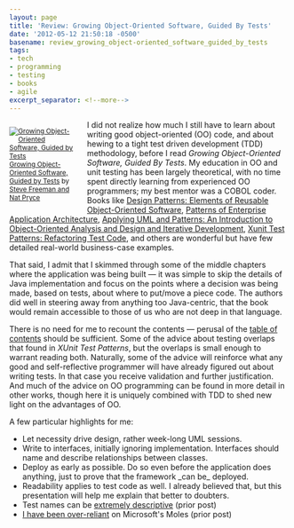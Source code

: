 ```yaml
---
layout: page
title: 'Review: Growing Object-Oriented Software, Guided By Tests'
date: '2012-05-12 21:50:18 -0500'
basename: review_growing_object-oriented_software_guided_by_tests
tags:
- tech
- programming
- testing
- books
- agile
excerpt_separator: <!--more-->
---
```


<p style="float: left; padding-right: 20px; width: 120px; font-size: .85em">
<a href="http://www.goodreads.com/book/show/4268826-growing-object-oriented-software-guided-by-tests"><img alt="Growing Object-Oriented Software, Guided by Tests" border="0" src="http://photo.goodreads.com/books/1266624968m/4268826.jpg" /></a><a href="http://www.goodreads.com/book/show/4268826-growing-object-oriented-software-guided-by-tests">Growing Object-Oriented Software, Guided by Tests</a> by <a href="http://www.goodreads.com/author/show/27264.Steve_Freeman">Steve Freeman and Nat Pryce</a>

I did not realize how much I still have to learn about writing good
object-oriented  (OO) code, and about hewing to a tight test driven development
(TDD) methodology, before I read _Growing Object-Oriented Software, Guided By
Tests_. My education in OO and unit testing has been largely theoretical, with
no time spent directly learning from experienced OO programmers; my best mentor
was a COBOL coder. Books like  <a
href="http://www.goodreads.com/book/show/85009.Design_Patterns__Elements_of_Reusable_Object_Oriented_Software"
title="Design Patterns: Elements of Reusable Object-Oriented Software by Erich
Gamma">Design Patterns: Elements of Reusable Object-Oriented Software</a>, <a
href="http://www.goodreads.com/book/show/70156.Patterns_of_Enterprise_Application_Architecture"
title="Patterns of Enterprise Application Architecture by Martin
Fowler">Patterns of Enterprise Application Architecture</a>, <a
href="http://www.goodreads.com/book/show/85019.Applying_UML_and_Patterns__An_Introduction_to_Object_Oriented_Analysis_and_Design_and_Iterative_Development"
title="Applying UML and Patterns: An Introduction to Object-Oriented Analysis
and Design and Iterative Development by Craig Larman">Applying UML and Patterns:
An Introduction to Object-Oriented Analysis and Design and Iterative
Development</a>, <a
href="http://www.goodreads.com/book/show/337302.Xunit_Test_Patterns__Refactoring_Test_Code"
title="Xunit Test Patterns: Refactoring Test Code by Gerard Meszaros">Xunit Test
Patterns: Refactoring Test Code</a>, and others are wonderful but have few
detailed real-world business-case examples.

<!--more-->

That said, I admit that I skimmed through some of the middle chapters where the
application was being built &mdash; it was simple to skip the details of Java
implementation and focus on the points where a decision was being made, based on
tests, about where to put/move a piece code. The authors did well in steering
away from anything too Java-centric, that the book would remain accessible to
those of us who are not deep in that language.

There is no need for me to recount the contents &mdash; perusal of the <a
href="http://my.safaribooksonline.com/book/software-engineering-and-development/software-testing/9780321574442?bookview=toc">table
of contents</a> should be sufficient. Some of the advice about testing overlaps
that found in _XUnit Test Patterns_, but the overlaps is small enough to warrant
reading both. Naturally, some of the advice will reinforce what any good and
self-reflective programmer will have already figured out about writing tests. In
that case you receive validation and further justification. And much of the
advice on OO programming can be found in more detail in other works, though here
it is uniquely combined with TDD to shed new light on the advantages of OO.

A few particular highlights for me:

<ul>
<li>Let necessity drive design, rather week-long UML sessions.</li>
<li>Write to interfaces, initially ignoring implementation. Interfaces should name and describe relationships between classes.</li>
<li>Deploy as early as possible. Do so even before the application does anything, just to prove that the framework _can be_ deployed.</li>
<li>Readability applies to test code as well. I already believed that, but this presentation will help me explain that better to doubters.</li>
<li>Test names can be <a href="http://www.safnet.com/writing/tech/2012/03/test-naming-convention.html">extremely descriptive</a> (prior post)</li>
<li><a href="http://www.safnet.com/writing/tech/2012/04/moles-no-longer-fit-for-testings.html">I have been over-reliant</a> on Microsoft's Moles (prior post)</li>
</ul>
